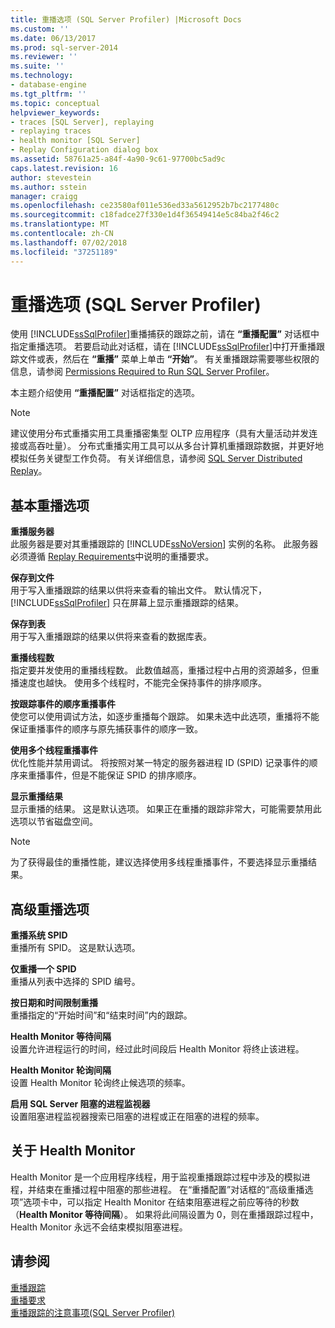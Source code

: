 ```yaml
---
title: 重播选项 (SQL Server Profiler) |Microsoft Docs
ms.custom: ''
ms.date: 06/13/2017
ms.prod: sql-server-2014
ms.reviewer: ''
ms.suite: ''
ms.technology:
- database-engine
ms.tgt_pltfrm: ''
ms.topic: conceptual
helpviewer_keywords:
- traces [SQL Server], replaying
- replaying traces
- health monitor [SQL Server]
- Replay Configuration dialog box
ms.assetid: 58761a25-a84f-4a90-9c61-97700bc5ad9c
caps.latest.revision: 16
author: stevestein
ms.author: sstein
manager: craigg
ms.openlocfilehash: ce23580af011e536ed33a5612952b7bc2177480c
ms.sourcegitcommit: c18fadce27f330e1d4f36549414e5c84ba2f46c2
ms.translationtype: MT
ms.contentlocale: zh-CN
ms.lasthandoff: 07/02/2018
ms.locfileid: "37251189"
---
```

# <a name="replay-options-sql-server-profiler"></a>重播选项 (SQL Server Profiler)
  使用 [!INCLUDE[ssSqlProfiler](../../includes/sssqlprofiler-md.md)]重播捕获的跟踪之前，请在 **“重播配置”** 对话框中指定重播选项。 若要启动此对话框，请在 [!INCLUDE[ssSqlProfiler](../../includes/sssqlprofiler-md.md)]中打开重播跟踪文件或表，然后在 **“重播”** 菜单上单击 **“开始”**。 有关重播跟踪需要哪些权限的信息，请参阅 [Permissions Required to Run SQL Server Profiler](sql-server-profiler.md)。  
  
 本主题介绍使用 **“重播配置”** 对话框指定的选项。  
  
> [!NOTE]  
>  建议使用分布式重播实用工具重播密集型 OLTP 应用程序（具有大量活动并发连接或高吞吐量）。 分布式重播实用工具可以从多台计算机重播跟踪数据，并更好地模拟任务关键型工作负荷。 有关详细信息，请参阅 [SQL Server Distributed Replay](../distributed-replay/sql-server-distributed-replay.md)。  
  
## <a name="basic-replay-options"></a>基本重播选项  
 **重播服务器**  
 此服务器是要对其重播跟踪的 [!INCLUDE[ssNoVersion](../../includes/ssnoversion-md.md)] 实例的名称。 此服务器必须遵循 [Replay Requirements](replay-requirements.md)中说明的重播要求。  
  
 **保存到文件**  
 用于写入重播跟踪的结果以供将来查看的输出文件。 默认情况下， [!INCLUDE[ssSqlProfiler](../../includes/sssqlprofiler-md.md)] 只在屏幕上显示重播跟踪的结果。  
  
 **保存到表**  
 用于写入重播跟踪的结果以供将来查看的数据库表。  
  
 **重播线程数**  
 指定要并发使用的重播线程数。 此数值越高，重播过程中占用的资源越多，但重播速度也越快。 使用多个线程时，不能完全保持事件的排序顺序。  
  
 **按跟踪事件的顺序重播事件**  
 使您可以使用调试方法，如逐步重播每个跟踪。 如果未选中此选项，重播将不能保证重播事件的顺序与原先捕获事件的顺序一致。  
  
 **使用多个线程重播事件**  
 优化性能并禁用调试。 将按照对某一特定的服务器进程 ID (SPID) 记录事件的顺序来重播事件，但是不能保证 SPID 的排序顺序。  
  
 **显示重播结果**  
 显示重播的结果。 这是默认选项。 如果正在重播的跟踪非常大，可能需要禁用此选项以节省磁盘空间。  
  
> [!NOTE]  
>  为了获得最佳的重播性能，建议选择使用多线程重播事件，不要选择显示重播结果。  
  
## <a name="advanced-replay-options"></a>高级重播选项  
 **重播系统 SPID**  
 重播所有 SPID。 这是默认选项。  
  
 **仅重播一个 SPID**  
 重播从列表中选择的 SPID 编号。  
  
 **按日期和时间限制重播**  
 重播指定的“开始时间”和“结束时间”内的跟踪。  
  
 **Health Monitor 等待间隔**  
 设置允许进程运行的时间，经过此时间段后 Health Monitor 将终止该进程。  
  
 **Health Monitor 轮询间隔**  
 设置 Health Monitor 轮询终止候选项的频率。  
  
 **启用 SQL Server 阻塞的进程监视器**  
 设置阻塞进程监视器搜索已阻塞的进程或正在阻塞的进程的频率。  
  
## <a name="about-the-health-monitor"></a>关于 Health Monitor  
 Health Monitor 是一个应用程序线程，用于监视重播跟踪过程中涉及的模拟进程，并结束在重播过程中阻塞的那些进程。 在“重播配置”对话框的“高级重播选项”选项卡中，可以指定 Health Monitor 在结束阻塞进程之前应等待的秒数（**Health Monitor 等待间隔**）。 如果将此间隔设置为 0，则在重播跟踪过程中，Health Monitor 永远不会结束模拟阻塞进程。  
  
## <a name="see-also"></a>请参阅  
 [重播跟踪](replay-traces.md)   
 [重播要求](replay-requirements.md)   
 [重播跟踪的注意事项&#40;SQL Server Profiler&#41;](considerations-for-replaying-traces-sql-server-profiler.md)  
  
  

